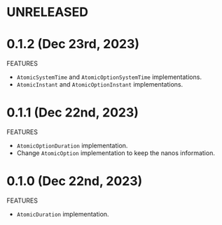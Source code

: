 # UNRELEASED

# 0.1.2 (Dec 23rd, 2023)

FEATURES

- `AtomicSystemTime` and `AtomicOptionSystemTime` implementations.
- `AtomicInstant` and `AtomicOptionInstant` implementations.

# 0.1.1 (Dec 22nd, 2023)

FEATURES

- `AtomicOptionDuration` implementation.
- Change `AtomicOption` implementation to keep the nanos information.

# 0.1.0 (Dec 22nd, 2023)

FEATURES

- `AtomicDuration` implementation.
